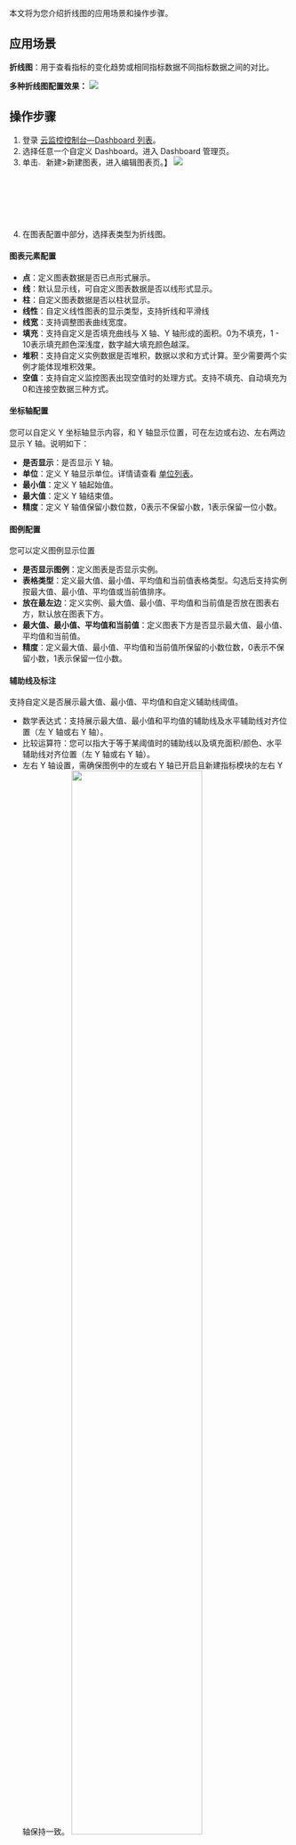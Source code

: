 本文将为您介绍折线图的应用场景和操作步骤。

## 应用场景

**折线图**：用于查看指标的变化趋势或相同指标数据不同指标数据之间的对比。

**多种折线图配置效果：**
![](https://main.qcloudimg.com/raw/40ff7050a04049ac13dcceac59a1c767.png)

## 操作步骤

1. 登录 [云监控控制台—Dashboard 列表](https://console.cloud.tencent.com/monitor/dashboard2/dashboards)。
2. 选择任意一个自定义 Dashboard。进入 Dashboard 管理页。
3. 单击<img src="https://main.qcloudimg.com/raw/09d4ca5824542316bf485350e4d5f62f.png" width="3%"></img>新建>新建图表，进入编辑图表页。】
![](https://qcloudimg.tencent-cloud.cn/raw/c980a574f4e66d15576e6c1665f74fb8.png)
5. 在图表配置中部分，选择表类型为折线图。

#### 图表元素配置
- **点**：定义图表数据是否已点形式展示。
- **线**：默认显示线，可自定义图表数据是否以线形式显示。
- **柱**：自定义图表数据是否以柱状显示。
- **线性**：自定义线性图表的显示类型，支持折线和平滑线
- **线宽**：支持调整图表曲线宽度。
- **填充**：支持自定义是否填充曲线与 X 轴、Y 轴形成的面积。0为不填充，1 - 10表示填充颜色深浅度，数字越大填充颜色越深。
- **堆积**：支持自定义实例数据是否堆积，数据以求和方式计算。至少需要两个实例才能体现堆积效果。
- **空值**：支持自定义监控图表出现空值时的处理方式。支持不填充、自动填充为0和连接空数据三种方式。

   

#### 坐标轴配置

您可以自定义 Y 坐标轴显示内容，和 Y 轴显示位置，可在左边或右边、左右两边显示 Y 轴。说明如下：

- **是否显示**：是否显示 Y 轴。
- **单位**：定义 Y 轴显示单位。详情请查看 [单位列表](https://cloud.tencent.com/document/product/248/46762#step1)。
- **最小值**：定义 Y 轴起始值。
- **最大值**：定义 Y 轴结束值。
- **精度**：定义 Y 轴值保留小数位数，0表示不保留小数，1表示保留一位小数。
  	

#### 图例配置

您可以定义图例显示位置

- **是否显示图例**：定义图表是否显示实例。
- **表格类型**：定义最大值、最小值、平均值和当前值表格类型。勾选后支持实例按最大值、最小值、平均值或当前值排序。
- **放在最左边**：定义实例、最大值、最小值、平均值和当前值是否放在图表右方，默认放在图表下方。
- **最大值、最小值、平均值和当前值**：定义图表下方是否显示最大值、最小值、平均值和当前值。
- **精度**：定义最大值、最小值、平均值和当前值所保留的小数位数，0表示不保留小数，1表示保留一位小数。

#### 辅助线及标注

支持自定义是否展示最大值、最小值、平均值和自定义辅助线阈值。

- 数学表达式：支持展示最大值、最小值和平均值的辅助线及水平辅助线对齐位置（左 Y 轴或右 Y 轴）。
- 比较运算符：您可以指大于等于某阈值时的辅助线以及填充面积/颜色、水平辅助线对齐位置（左 Y 轴或右 Y 轴）。
- 左右 Y 轴设置，需确保图例中的左或右 Y 轴已开启且新建指标模块的左右 Y 轴保持一致。
	<img src="https://main.qcloudimg.com/raw/447157d9126996530e0485008a2d29e5.png" width="70%"></img>
  	

4. 完成后单击右上角的**保存**即可。



